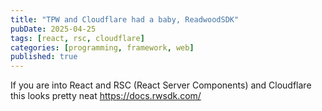```yaml
---
title: "TPW and Cloudflare had a baby, ReadwoodSDK"
pubDate: 2025-04-25
tags: [react, rsc, cloudflare]
categories: [programming, framework, web]
published: true
---
```


If you are into React and RSC (React Server Components) and Cloudflare this looks pretty neat https://docs.rwsdk.com/
